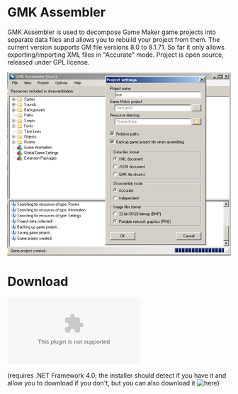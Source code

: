 # GMK Assembler
GMK Assembler is used to decompose Game Maker game projects into separate data files and allows you to rebuild your project from them. The current version supports GM file versions 8.0 to 8.1.71. So far it only allows exporting/importing XML files in "Accurate" mode. Project is open source, released under GPL license.

![Screenshot](https://github.com/snakedeveloper/GMK-Assembler/blob/master/gmkassembler.png?raw=true)

# Download
![GMK Assembler v0.1.0](https://github.com/downloads/snakedeveloper/GMK-Assembler/gmk-assembler-0.1.0.exe)

(requires .NET Framework 4.0; the installer should detect if you have it and allow you to download if you don't, but you can also download it ![here](https://www.microsoft.com/en-us/download/details.aspx?id=17113))
